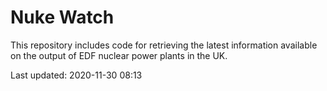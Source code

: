 # Nuke Watch

This repository includes code for retrieving the latest information available on the output of EDF nuclear power plants in the UK.

Last updated: 2020-11-30 08:13